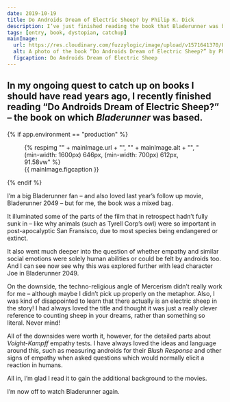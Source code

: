 ```yaml
---
date: 2019-10-19
title: Do Androids Dream of Electric Sheep? by Philip K. Dick
description: I’ve just finished reading the book that Bladerunner was based on
tags: [entry, book, dystopian, catchup]
mainImage:
  url: https://res.cloudinary.com/fuzzylogic/image/upload/v1571641370/F4A2AEE5-111A-4D7B-AEE3-F93771203FE7_ecgnsi.jpg
  alt: A photo of the book “Do Androids Dream of Electric Sheep?” by Philip K. Dick
  figcaption: Do Androids Dream of Electric Sheep
---
```

In my ongoing quest to catch up on books I should have read years ago, I recently finished reading “Do Androids Dream of Electric Sheep?” – the book on which _Bladerunner_ was based.
---

{% if app.environment == "production" %}
<figure>
  {% respimg "" + mainImage.url + "", "" + mainImage.alt + "", "(min-width: 1600px) 646px, (min-width: 700px) 612px, 91.58vw" %}
  <figcaption>{{ mainImage.figcaption }}</figcaption>
</figure>
{% endif %}

I’m a big Bladerunner fan – and also loved last year’s follow up movie, Bladerunner 2049 – but for me, the book was a mixed bag.

It illuminated some of the parts of the film that in retrospect hadn’t fully sunk in – like why animals (such as Tyrell Corp’s owl) were so important in post-apocalyptic San Fransisco, due to most species being endangered or extinct.

It also went much deeper into the question of whether empathy and similar social emotions were solely human abilities or could be felt by androids too. And I can see now see why this was explored further with lead character Joe in Bladerunner 2049.

On the downside, the techno-religious angle of Mercerism didn’t really work for me – although maybe I didn’t pick up properly on the metaphor. Also, I was kind of disappointed to learn that there actually is an electric sheep in the story! I had always loved the title and thought it was just a really clever reference to counting sheep in your dreams, rather than something so literal. Never mind!

All of the downsides were worth it, however, for the detailed parts about _Voight-Kampff_ empathy tests. I have always loved the ideas and language around this, such as measuring androids for their _Blush Response_ and other signs of empathy when asked questions which would normally elicit a reaction in humans.

All in, I’m glad I read it to gain the additional background to the movies.

I’m now off to watch Bladerunner again.
